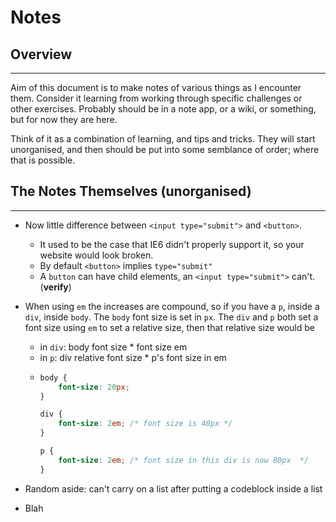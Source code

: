 # Notes

## Overview
---

Aim of this document is to make notes of various things as I encounter them. Consider it learning from working through specific challenges or other exercises. Probably should be in a note app, or a wiki, or something, but for now they are here.

Think of it as a combination of learning, and tips and tricks. They will start unorganised, and then should be put into some semblance of order; where that is possible. 

## The Notes Themselves (unorganised)
---

* Now little difference between `<input type="submit">` and `<button>`. 
  * It used to be the case that IE6 didn't properly support it, so your website would look broken.
  * By default `<button>` implies `type="submit"`
  * A `button` can have child elements, an `<input type="submit">` can't. (**verify**) 

* When using `em` the increases are compound, so if you have a `p`, inside a `div`, inside `body`. The `body` font size is set in `px`. The `div` and `p` both set a font size using `em` to set a relative size, then that relative size would be
    * in `div`: body font size * font size em
    * in `p`: div relative font size * p's font size in em
  * ```css
    body {
        font-size: 20px;
    }

    div {
        font-size: 2em; /* font size is 40px */
    }

    p {
        font-size: 2em; /* font size in this div is now 80px  */
    }
    ```

* Random aside: can't carry on a list after putting a codeblock inside a list
* Blah